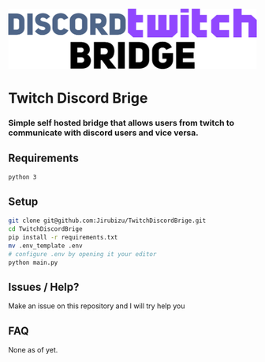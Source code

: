 ![discordtwitchbridge](discordtwitchbridge.png)

# Twitch Discord Brige
### Simple self hosted bridge that allows users from twitch to communicate with discord users and vice versa.

## Requirements
```
python 3
```

## Setup
```sh
git clone git@github.com:Jirubizu/TwitchDiscordBrige.git
cd TwitchDiscordBrige
pip install -r requirements.txt
mv .env_template .env
# configure .env by opening it your editor
python main.py
```

## Issues / Help?
Make an issue on this repository and I will try help you

## FAQ
None as of yet.